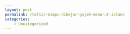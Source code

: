 ```yaml
---
layout: post
permalink: /tafsir-mimpi-dikejar-gajah-menurut-islam/
categories:
    - Uncategorized
---
```


